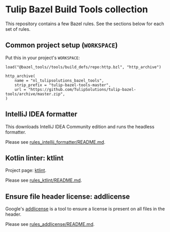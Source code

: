 # Tulip Bazel Build Tools collection

This repository contains a few Bazel rules. See the sections below for each set of rules.

## Common project setup (`WORKSPACE`)

Put this in your project's `WORKSPACE`:

```
load("@bazel_tools//tools/build_defs/repo:http.bzl", "http_archive")

http_archive(
    name = "nl_tulipsolutions_bazel_tools",
    strip_prefix = "tulip-bazel-tools-master",
    url = "https://github.com/TulipSolutions/tulip-bazel-tools/archive/master.zip",
)
```

## IntelliJ IDEA formatter

This downloads IntelliJ IDEA Community edition and runs the headless formatter.

Please see [rules_intellij_formatter/README.md](rules_intellij_formatter/README.md).

## Kotlin linter: ktlint

Project page: [ktlint](https://github.com/pinterest/ktlint).

Please see [rules_ktlint/README.md](rules_ktlint/README.md).

## Ensure file header license: addlicense

Google's [addlicense](https://github.com/google/addlicense) is a tool to ensure a license is present on all files in the
header.

Please see [rules_addlicense/README.md](rules_addlicense/README.md).
